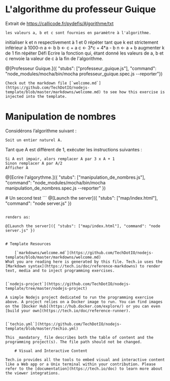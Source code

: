 # L'algorithme du professeur Guique

Extrait de https://callicode.fr/pydefis/Algorithme/txt

    les valeurs a, b et c sont fournies en paramètre à l'algorithme.

initialiser k et n respectivement à 1 et 0
répéter tant que k est strictement inférieur à 1000-n
a <- b
b <- c + a
c <- 3\*c + 4\*a - b
n <- a + b
augmenter k de 1
fin répéter
Défi
Ecrire la fonction qui, étant donné les valeurs de a, b et c renvoie la valeur de c à la fin de l'algorithme.

@[Professeur Guique.]({ "stubs": ["professeur_guique.js"], "command": "node_modules/mocha/bin/mocha professeur_guique.spec.js --reporter"})

    Check out the markdown file [`welcome.md`](https://github.com/TechDotIO/nodejs-template/blob/master/markdowns/welcome.md) to see how this exercise is injected into the template.

# Manipulation de nombres

Considérons l’algorithme suivant :

    Soit un entier naturel A.
    
Tant que A est différent de 1, exécuter les instructions suivantes :

    Si A est impair, alors remplacer A par 3 x A + 1
    Sinon remplacer A par A/2
    Afficher A

@[Ecrire l'algorythme.]({ "stubs": ["manipulation_de_nombres.js"], "command": "node_modules/mocha/bin/mocha manipulation_de_nombres.spec.js --reporter" })


# Un second test
    ```
@[Launch the server]({ "stubs": ["map/index.html"], "command": "node server.js" })
```

renders as:

@[Launch the server]({ "stubs": ["map/index.html"], "command": "node server.js" })


# Template Resources

    [`markdowns/welcome.md`](https://github.com/TechDotIO/nodejs-template/blob/master/markdowns/welcome.md)
What you are reading here is generated by this file. Tech.io uses the [Markdown syntax](https://tech.io/doc/reference-markdowns) to render text, media and to inject programming exercises.

                                                                                            [`nodejs-project`](https://github.com/TechDotIO/nodejs-template/tree/master/nodejs-project)
                                                                                                                   A simple Nodejs project dedicated to run the programming exercise above. A project relies on a Docker image to run. You can find images on the [Docker Hub](https://hub.docker.com/explore/) or you can even [build your own](https://tech.io/doc/reference-runner).

                                                                                                                                                                                                                                                                                   [`techio.yml`](https://github.com/TechDotIO/nodejs-template/blob/master/techio.yml)
                                                                                                                                                                                                                                                                                                      This _mandatory_ file describes both the table of content and the programming project(s). The file path should not be changed.

    # Visual and Interactive Content

Tech.io provides all the tools to embed visual and interactive content like a Web app or a Unix terminal within your contribution. Please refer to the [documentation](https://tech.io/doc) to learn more about the viewer integrations.
